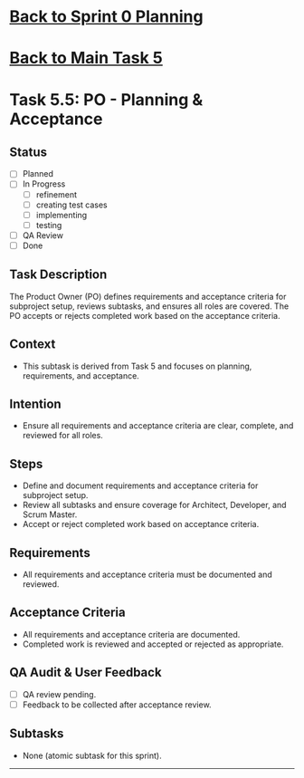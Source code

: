 # [Back to Sprint 0 Planning](./planning.md)
# [Back to Main Task 5](./task-5-template-new-subproject.md)
# Task 5.5: PO - Planning & Acceptance

## Status
- [ ] Planned
- [ ] In Progress
  - [ ] refinement
  - [ ] creating test cases
  - [ ] implementing
  - [ ] testing
- [ ] QA Review
- [ ] Done

## Task Description
The Product Owner (PO) defines requirements and acceptance criteria for subproject setup, reviews subtasks, and ensures all roles are covered. The PO accepts or rejects completed work based on the acceptance criteria.

## Context
- This subtask is derived from Task 5 and focuses on planning, requirements, and acceptance.

## Intention
- Ensure all requirements and acceptance criteria are clear, complete, and reviewed for all roles.

## Steps
- Define and document requirements and acceptance criteria for subproject setup.
- Review all subtasks and ensure coverage for Architect, Developer, and Scrum Master.
- Accept or reject completed work based on acceptance criteria.

## Requirements
- All requirements and acceptance criteria must be documented and reviewed.

## Acceptance Criteria
- All requirements and acceptance criteria are documented.
- Completed work is reviewed and accepted or rejected as appropriate.

## QA Audit & User Feedback
- [ ] QA review pending.
- [ ] Feedback to be collected after acceptance review.

## Subtasks
- None (atomic subtask for this sprint).

---
